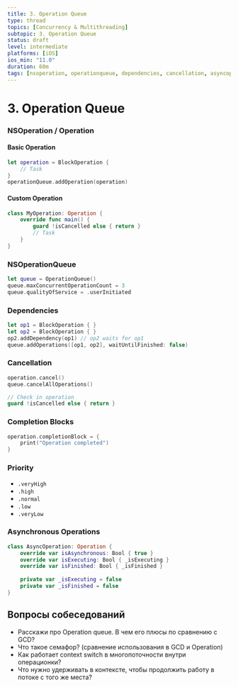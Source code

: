 ```yaml
---
title: 3. Operation Queue
type: thread
topics: [Concurrency & Multithreading]
subtopic: 3. Operation Queue
status: draft
level: intermediate
platforms: [iOS]
ios_min: "11.0"
duration: 60m
tags: [nsoperation, operationqueue, dependencies, cancellation, asyncoperation, qos, priority]
---
```


# 3. Operation Queue


### NSOperation / Operation

#### Basic Operation
```swift
let operation = BlockOperation {
    // Task
}
operationQueue.addOperation(operation)
```

#### Custom Operation
```swift
class MyOperation: Operation {
    override func main() {
        guard !isCancelled else { return }
        // Task
    }
}
```

### NSOperationQueue
```swift
let queue = OperationQueue()
queue.maxConcurrentOperationCount = 3
queue.qualityOfService = .userInitiated
```

### Dependencies
```swift
let op1 = BlockOperation { }
let op2 = BlockOperation { }
op2.addDependency(op1) // op2 waits for op1
queue.addOperations([op1, op2], waitUntilFinished: false)
```

### Cancellation
```swift
operation.cancel()
queue.cancelAllOperations()

// Check in operation
guard !isCancelled else { return }
```

### Completion Blocks
```swift
operation.completionBlock = {
    print("Operation completed")
}
```

### Priority
- `.veryHigh`
- `.high`
- `.normal`
- `.low`
- `.veryLow`

### Asynchronous Operations
```swift
class AsyncOperation: Operation {
    override var isAsynchronous: Bool { true }
    override var isExecuting: Bool { _isExecuting }
    override var isFinished: Bool { _isFinished }
    
    private var _isExecuting = false
    private var _isFinished = false
}
```

## Вопросы собеседований
- Расскажи про Operation queue. В чем его плюсы по сравнению с GCD?
- Что такое семафор? (сравнение использования в GCD и Operation)
- Как работает context switch в многопоточности внутри операционки?
- Что нужно удерживать в контексте, чтобы продолжить работу в потоке с того же места?

